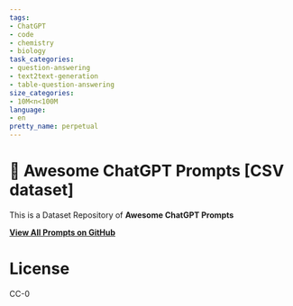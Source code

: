 ```yaml
---
tags:
- ChatGPT
- code
- chemistry
- biology
task_categories:
- question-answering
- text2text-generation
- table-question-answering
size_categories:
- 10M<n<100M
language:
- en
pretty_name: perpetual
---
```

<p align="center"><h1>🧠 Awesome ChatGPT Prompts [CSV dataset]</h1></p>

This is a Dataset Repository of **Awesome ChatGPT Prompts**

**[View All Prompts on GitHub](https://github.com/f/awesome-chatgpt-prompts)**

# License

CC-0